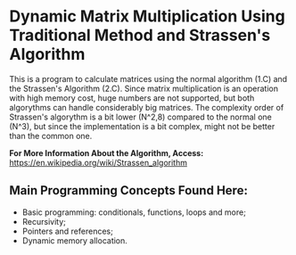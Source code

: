 # Dynamic Matrix Multiplication Using Traditional Method and Strassen's Algorithm

This is a program to calculate matrices using the normal algorithm (1.C) and the Strassen's Algorithm (2.C). Since matrix multiplication is an operation with high memory cost, huge numbers are not supported, but both algorythms can handle considerably big matrices. The complexity order of Strassen's algorythm is a bit lower (N^2,8) compared to the normal one (N^3), but since the implementation is a bit complex, might not be better than the common one. 

**For More Information About the Algorithm, Access:** https://en.wikipedia.org/wiki/Strassen_algorithm

## Main Programming Concepts Found Here:
- Basic programming: conditionals, functions, loops and more;
- Recursivity;
- Pointers and references;
- Dynamic memory allocation.
